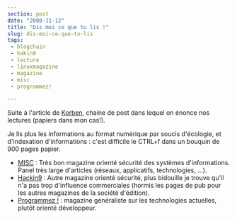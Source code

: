 ```yaml
---
section: post
date: "2008-11-12"
title: "Dis moi ce que tu lis !"
slug: dis-moi-ce-que-tu-lis
tags:
 - blogchain
 - hakin9
 - lecture
 - linuxmagazine
 - magazine
 - misc
 - programmez!

---
```


Suite à l'article de [Korben](http://www.korben.info/presse-dis-moi-ce-que-tu-lis.html), chaine de post dans lequel on énonce nos lectures (papiers dans mon cas!).

Je lis plus les informations au format numérique par soucis d'écologie, et d'indexation d'informations : c'est difficile le CTRL+f dans un bouquin de 900 pages papier.

  * [MISC](http://www.miscmag.com/) : Très bon magazine orienté sécurité des systèmes d'informations. Panel très large d'articles (réseaux, applicatifs, technologies, ...).	
  * [Hackin9](www.hakin9.org) : Autre magazine orienté sécurité, plus bidouille je trouve qu'il n'a pas trop d'influence commerciales (hormis les pages de pub pour les autres magazines de la société d'édition).
  * [Programmez !](http://www.programmez.com) : magazine généraliste sur les technologies actuelles, plutôt orienté développeur.



